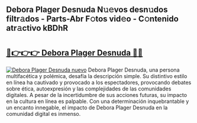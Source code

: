 ## Debora Plager Desnuda N𝚞𝚎vos desn𝚞dos filtr𝚊dos - Parts-Abr F𝚘tos vid𝚎o - C𝚘ntenido atr𝚊ctivo kBDhR

# <h2><a href="http://mb6hoeo.tromn.icu/?c=Debora+Plager+Desnuda">🔗👉👉👉 Debora Plager Desnuda 🔗🔗</a></h2>

[![Debora Plager Desnuda nuevo](https://i.imgur.com/pEAQMta.gif)](http://mb6hoeo.tromn.icu/?c=Debora+Plager+Desnuda)
Debora Plager Desnuda, una persona multifacética y polémica, desafía la descripción simple. Su distintivo estilo en línea ha cautivado y provocado a los espectadores, provocando debates sobre ética, autoexpresión y las complejidades de las comunidades digitales. A pesar de la incertidumbre de sus acciones futuras, su impacto en la cultura en línea es palpable. Con una determinación inquebrantable y un encanto innegable, el impacto de Debora Plager Desnuda en la comunidad digital es inmenso.
